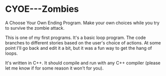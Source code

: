 CYOE---Zombies
==============

A Choose Your Own Ending Program. Make your own choices while you try to survive the zombie attack.

This is one of my first programs. It's a basic loop program. The code branches to different stories based on the user's choice of actions. At some point I'll go back and edit it a bit, but it was a fun way to get the hang of loops. 

It's written in C++. It should compile and run with any C++ compiler (please let me know if for some reason it won't for you).
